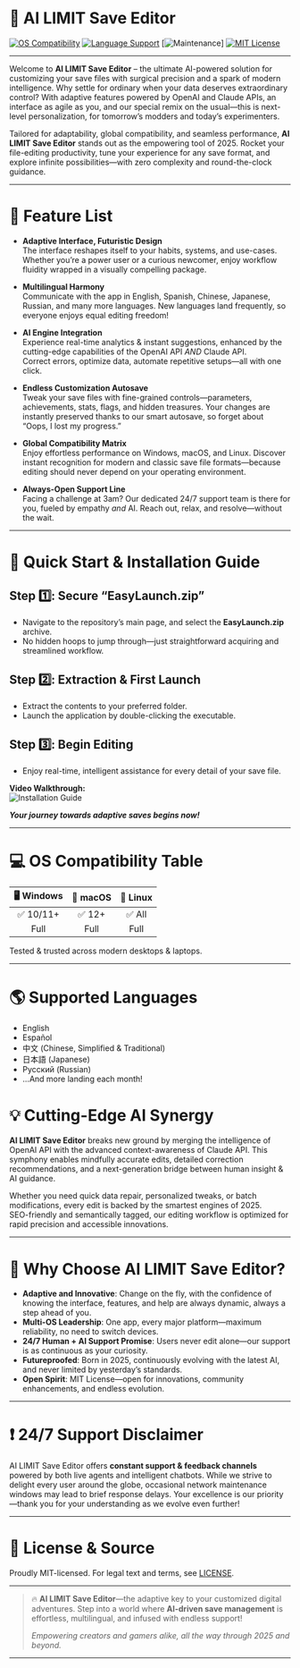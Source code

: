 # 🤖 AI LIMIT Save Editor

[![OS Compatibility](https://img.shields.io/badge/OS-Windows%2C%20MacOS%2C%20Linux-green?logo=windows&logo=apple&logo=linux)](https://github.com/)
[![Language Support](https://img.shields.io/badge/Languages-English%2C%20Spanish%2C%20Chinese%2C%20more-blue?logo=googletranslate)](https://github.com/)
[![Maintenance](https://img.shields.io/badge/Active%20Service-2025-important?logo=github)]
[![MIT License](https://img.shields.io/badge/License-MIT-yellow.svg)](LICENSE)

---

Welcome to **AI LIMIT Save Editor** – the ultimate AI-powered solution for customizing your save files with surgical precision and a spark of modern intelligence. Why settle for ordinary when your data deserves extraordinary control? With adaptive features powered by OpenAI and Claude APIs, an interface as agile as you, and our special remix on the usual—this is next-level personalization, for tomorrow’s modders and today’s experimenters.

Tailored for adaptability, global compatibility, and seamless performance, **AI LIMIT Save Editor** stands out as the empowering tool of 2025. Rocket your file-editing productivity, tune your experience for any save format, and explore infinite possibilities—with zero complexity and round-the-clock guidance.

---

# 🦾 Feature List

- **Adaptive Interface, Futuristic Design**  
  The interface reshapes itself to your habits, systems, and use-cases. Whether you’re a power user or a curious newcomer, enjoy workflow fluidity wrapped in a visually compelling package.
  
- **Multilingual Harmony**  
  Communicate with the app in English, Spanish, Chinese, Japanese, Russian, and many more languages. New languages land frequently, so everyone enjoys equal editing freedom!
  
- **AI Engine Integration**  
  Experience real-time analytics & instant suggestions, enhanced by the cutting-edge capabilities of the OpenAI API _AND_ Claude API.  
  Correct errors, optimize data, automate repetitive setups—all with one click.
  
- **Endless Customization Autosave**  
  Tweak your save files with fine-grained controls—parameters, achievements, stats, flags, and hidden treasures. Your changes are instantly preserved thanks to our smart autosave, so forget about “Oops, I lost my progress.”
  
- **Global Compatibility Matrix**  
  Enjoy effortless performance on Windows, macOS, and Linux. Discover instant recognition for modern and classic save file formats—because editing should never depend on your operating environment.
  
- **Always-Open Support Line**  
  Facing a challenge at 3am? Our dedicated 24/7 support team is there for you, fueled by empathy _and_ AI. Reach out, relax, and resolve—without the wait.

---

# 🏁 Quick Start & Installation Guide

## Step 1️⃣: Secure “EasyLaunch.zip”

  - Navigate to the repository’s main page, and select the **EasyLaunch.zip** archive.  
  - No hidden hoops to jump through—just straightforward acquiring and streamlined workflow.

## Step 2️⃣: Extraction & First Launch

  - Extract the contents to your preferred folder.
  - Launch the application by double-clicking the executable.

## Step 3️⃣: Begin Editing

  - Enjoy real-time, intelligent assistance for every detail of your save file.

**Video Walkthrough:**  
![Installation Guide](https://i.imgur.com/czbn975.gif)

***Your journey towards adaptive saves begins now!***

---

# 💻 OS Compatibility Table

| 🖥️ Windows | 🍏 macOS | 🐧 Linux |
|:-----------:|:--------:|:--------:|
|   ✅ 10/11+ |  ✅ 12+  |   ✅ All |
|   Full      | Full     | Full     |

Tested & trusted across modern desktops & laptops.

---

# 🌎 Supported Languages

- English  
- Español  
- 中文 (Chinese, Simplified & Traditional)  
- 日本語 (Japanese)  
- Русский (Russian)  
- ...And more landing each month!

# 💡 Cutting-Edge AI Synergy

**AI LIMIT Save Editor** breaks new ground by merging the intelligence of OpenAI API with the advanced context-awareness of Claude API. This symphony enables mindfully accurate edits, detailed correction recommendations, and a next-generation bridge between human insight & AI guidance.

Whether you need quick data repair, personalized tweaks, or batch modifications, every edit is backed by the smartest engines of 2025.  
SEO-friendly and semantically tagged, our editing workflow is optimized for rapid precision and accessible innovations.

---

# 🌟 Why Choose AI LIMIT Save Editor?

- **Adaptive and Innovative**: Change on the fly, with the confidence of knowing the interface, features, and help are always dynamic, always a step ahead of you.
- **Multi-OS Leadership**: One app, every major platform—maximum reliability, no need to switch devices.
- **24/7 Human + AI Support Promise**: Users never edit alone—our support is as continuous as your curiosity.
- **Futureproofed**: Born in 2025, continuously evolving with the latest AI, and never limited by yesterday’s standards.
- **Open Spirit**: MIT License—open for innovations, community enhancements, and endless evolution.

---

# ❗ 24/7 Support Disclaimer

AI LIMIT Save Editor offers **constant support & feedback channels** powered by both live agents and intelligent chatbots. While we strive to delight every user around the globe, occasional network maintenance windows may lead to brief response delays. Your excellence is our priority—thank you for your understanding as we evolve even further!

---

# 📄 License & Source

Proudly MIT-licensed. For legal text and terms, see [LICENSE](LICENSE).

---

> 🔥 **AI LIMIT Save Editor**—the adaptive key to your customized digital adventures. Step into a world where **AI-driven save management** is effortless, multilingual, and infused with endless support!
>
> _Empowering creators and gamers alike, all the way through 2025 and beyond._

---